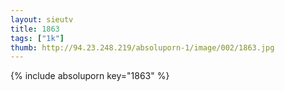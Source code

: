 ```yaml
--- 
layout: sieutv
title: 1863
tags: ["1k"]
thumb: http://94.23.248.219/absoluporn-1/image/002/1863.jpg
---
```

{% include absoluporn key="1863" %} 
